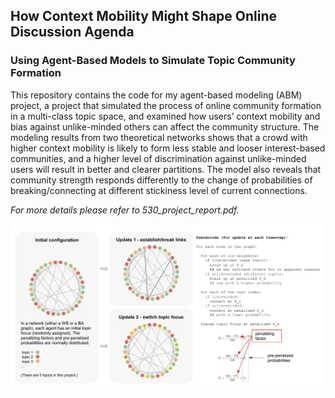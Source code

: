 

## How Context Mobility Might Shape Online Discussion Agenda
### Using Agent-Based Models to Simulate Topic Community Formation


This repository contains the code for my agent-based modeling (ABM) project, a project that simulated the process of online community formation in a multi-class topic space, and examined how users’ context mobility and bias against unlike-minded others can affect the community structure. The modeling results from two theoretical networks shows that a crowd with higher context mobility is likely to form less stable and looser interest-based communities, and a higher level of discrimination against unlike-minded users will result in better and clearer partitions. The model also reveals that community strength responds differently to the change of probabilities of breaking/connecting at different stickiness level of current connections.

_For more details please refer to 530_project_report.pdf._

![Model diagram](diagram.png)

